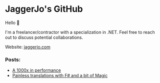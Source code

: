 # JaggerJo's GitHub

Hello 👋

I'm a freelancer/contractor with a specialization in .NET. Feel free to reach out to discuss potential collaborations. 

Website: [jaggerjo.com](https://jaggerjo.com) 

### Posts:
- [A 1000x in performance](https://gist.github.com/JaggerJo/6f1a7af9698ca54cdae443c0c260a98d)
- [Painless translations with F# and a bit of Magic](https://gist.github.com/JaggerJo/227f7ae53998974794b5e4245c2cc66b)
